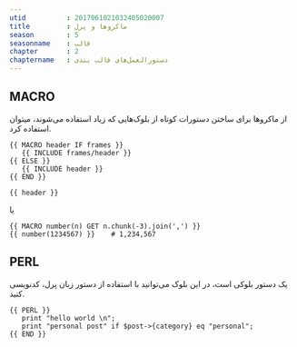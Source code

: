```yaml
---
utid          : 2017061021032405020007
title         : ماکروها و پرل
season        : 5
seasonname    : قالب
chapter       : 2
chaptername   : دستورالعمل‌های قالب بندی
---
```



<h2>MACRO</h2>

<p>از ماکروها برای ساختن دستورات کوتاه از بلوک‌هایی که زیاد استفاده می‌شوند، میتوان استفاده کرد.</p>

<pre><code>{{ MACRO header IF frames }}
   {{ INCLUDE frames/header }}
{{ ELSE }}
   {{ INCLUDE header }}
{{ END }}

{{ header }}
</code></pre>

<p>یا</p>

<pre><code>{{ MACRO number(n) GET n.chunk(-3).join(',') }}
{{ number(1234567) }}    # 1,234,567
</code></pre>

<h2>PERL</h2>

<p>یک دستور بلوکی است، در این بلوک می‌توانید با استفاده از دستور زبان پرل، کدنویسی کنید.</p>

<pre><code>{{ PERL }}
   print "hello world \n";
   print "personal post" if $post-&gt;{category} eq "personal";
{{ END }}
</code></pre>


